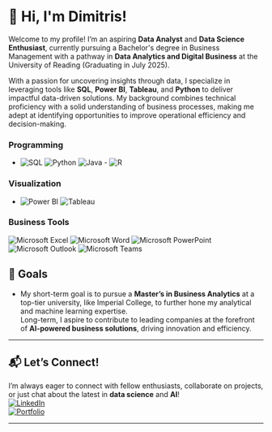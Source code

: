 # 👋 Hi, I'm Dimitris!  
Welcome to my profile! I’m an aspiring **Data Analyst** and **Data Science Enthusiast**, currently pursuing a Bachelor's degree in Business Management with a pathway in **Data Analytics and Digital Business** at the University of Reading (Graduating in July 2025).  

With a passion for uncovering insights through data, I specialize in leveraging tools like **SQL**, **Power BI**, **Tableau**, and **Python** to deliver impactful data-driven solutions. My background combines technical proficiency with a solid understanding of business processes, making me adept at identifying opportunities to improve operational efficiency and decision-making.

### **Programming**  
- ![SQL](https://img.shields.io/badge/SQL-4479A1?style=flat&logo=Microsoft%20SQL%20Server&logoColor=white) ![Python](https://img.shields.io/badge/Python-3776AB?style=flat&logo=python&logoColor=white) ![Java](https://img.shields.io/badge/Java-007396?style=flat&logo=java&logoColor=white) - ![R](https://img.shields.io/badge/R-276DC3?style=flat&logo=R&logoColor=white)  

### **Visualization**  
- ![Power BI](https://img.shields.io/badge/PowerBI-F2C811?style=flat&logo=powerbi&logoColor=black) ![Tableau](https://img.shields.io/badge/Tableau-E97627?style=flat&logo=Tableau&logoColor=white)  

### **Business Tools**  
![Microsoft Excel](https://img.shields.io/badge/Microsoft%20Excel-217346?style=flat&logo=microsoft-excel&logoColor=white) ![Microsoft Word](https://img.shields.io/badge/Microsoft%20Word-2B579A?style=flat&logo=microsoft-word&logoColor=white) ![Microsoft PowerPoint](https://img.shields.io/badge/Microsoft%20PowerPoint-B7472A?style=flat&logo=microsoft-powerpoint&logoColor=white) ![Microsoft Outlook](https://img.shields.io/badge/Microsoft%20Outlook-0078D4?style=flat&logo=microsoft-outlook&logoColor=white) ![Microsoft Teams](https://img.shields.io/badge/Microsoft%20Teams-6264A7?style=flat&logo=microsoft-teams&logoColor=white) 
## 🎯 Goals  
- My short-term goal is to pursue a **Master’s in Business Analytics** at a top-tier university, like Imperial College, to further hone my analytical and machine learning expertise.  
Long-term, I aspire to contribute to leading companies at the forefront of **AI-powered business solutions**, driving innovation and efficiency.
---
## 📬 Let’s Connect!  
I’m always eager to connect with fellow enthusiasts, collaborate on projects, or just chat about the latest in **data science** and **AI**!  
[![LinkedIn](https://img.shields.io/badge/LinkedIn-Connect-blue)](https://www.linkedin.com/in/dimitriosath/ "Click to visit my LinkedIn profile")  
[![Portfolio](https://img.shields.io/badge/Portfolio-Visit%20Now-ff69b4?style=flat&logo=About.me&logoColor=white)](https://www.datascienceportfol.io/dathanalyst "Click to visit my personal portfolio")  

---

